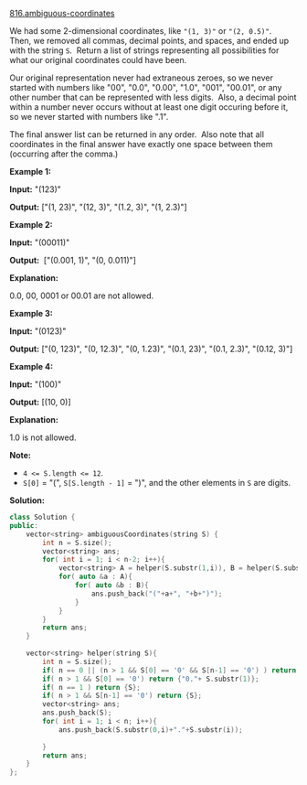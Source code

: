 [816.ambiguous-coordinates](https://leetcode.com/problems/ambiguous-coordinates/)  

We had some 2-dimensional coordinates, like `"(1, 3)"` or `"(2, 0.5)"`.  Then, we removed all commas, decimal points, and spaces, and ended up with the string `S`.  Return a list of strings representing all possibilities for what our original coordinates could have been.

Our original representation never had extraneous zeroes, so we never started with numbers like "00", "0.0", "0.00", "1.0", "001", "00.01", or any other number that can be represented with less digits.  Also, a decimal point within a number never occurs without at least one digit occuring before it, so we never started with numbers like ".1".

The final answer list can be returned in any order.  Also note that all coordinates in the final answer have exactly one space between them (occurring after the comma.)

  
**Example 1:**
  
**Input:** "(123)"
  
**Output:** \["(1, 23)", "(12, 3)", "(1.2, 3)", "(1, 2.3)"\]
  

  
**Example 2:**
  
**Input:** "(00011)"
  
**Output:**  \["(0.001, 1)", "(0, 0.011)"\]
  
**Explanation:** 
  
0.0, 00, 0001 or 00.01 are not allowed.
  

  
**Example 3:**
  
**Input:** "(0123)"
  
**Output:** \["(0, 123)", "(0, 12.3)", "(0, 1.23)", "(0.1, 23)", "(0.1, 2.3)", "(0.12, 3)"\]
  

  
**Example 4:**
  
**Input:** "(100)"
  
**Output:** \[(10, 0)\]
  
**Explanation:** 
  
1.0 is not allowed.
  

**Note:**

*   `4 <= S.length <= 12`.
*   `S[0]` = "(", `S[S.length - 1]` = ")", and the other elements in `S` are digits.  



**Solution:**  

```cpp
class Solution {
public:
    vector<string> ambiguousCoordinates(string S) {
        int n = S.size();
        vector<string> ans;
        for( int i = 1; i < n-2; i++){
            vector<string> A = helper(S.substr(1,i)), B = helper(S.substr(i+1, n-i-2));
            for( auto &a : A){
                for( auto &b : B){
                    ans.push_back("("+a+", "+b+")");
                }
            }
        }
        return ans;
    }
    
    vector<string> helper(string S){
        int n = S.size();
        if( n == 0 || (n > 1 && S[0] == '0' && S[n-1] == '0') ) return {};
        if( n > 1 && S[0] == '0') return {"0."+ S.substr(1)};
        if( n == 1 ) return {S};
        if( n > 1 && S[n-1] == '0') return {S};
        vector<string> ans;
        ans.push_back(S);
        for( int i = 1; i < n; i++){
            ans.push_back(S.substr(0,i)+"."+S.substr(i));
            
        }
        return ans;
    }
};
```
      